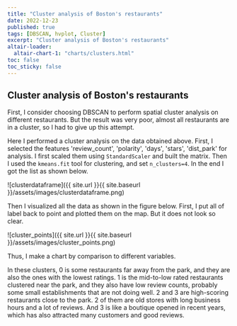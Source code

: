 ```yaml
---
title: "Cluster analysis of Boston's restaurants"
date: 2022-12-23
published: true
tags: [DBSCAN, hvplot, Cluster]
excerpt: "Cluster analysis of Boston's restaurants"
altair-loader:
  altair-chart-1: "charts/clusters.html"
toc: false
toc_sticky: false
---
```


## Cluster analysis of Boston's restaurants

First, I consider choosing DBSCAN to perform spatial cluster analysis on different restaurants. But the result was very poor, almost all restaurants are in a cluster, so I had to give up this attempt.

Here I performed a cluster analysis on the data obtained above. First, I selected the features 'review_count', 'polarity', 'days', 'stars', 'dist_park' for analysis. I first scaled them using `StandardScaler` and built the matrix. Then I used the `kmeans.fit` tool for clustering, and set `n_clusters=4`. In the end I got the list as shown below.

![clusterdataframe]({{ site.url }}{{ site.baseurl }}/assets/images/clusterdataframe.png)

Then I visualized all the data as shown in the figure below. First, I put all of label back to point and plotted them on the map. But it does not look so clear.

![cluster_points]({{ site.url }}{{ site.baseurl }}/assets/images/cluster_points.png)

Thus, I make a chart by comparison to different variables.

<div id="altair-chart-1"></div>

In these clusters, 0 is some restaurants far away from the park, and they are also the ones with the lowest ratings. 1 is the mid-to-low rated restaurants clustered near the park, and they also have low review counts, probably some small establishments that are not doing well. 2 and 3 are high-scoring restaurants close to the park. 2 of them are old stores with long business hours and a lot of reviews. And 3 is like a boutique opened in recent years, which has also attracted many customers and good reviews.
